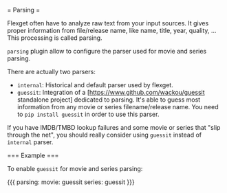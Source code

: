 = Parsing =

Flexget often have to analyze raw text from your input sources. It gives proper information from file/release name, like name, title, year, quality, ... This processing is called parsing.

`parsing` plugin allow to configure the parser used for movie and series parsing. 

There are actually two parsers:
- `internal`: Historical and default parser used by flexget.
- `guessit`: Integration of a [https://www.github.com/wackou/guessit standalone project] dedicated to parsing. It's able to guess most information from any movie or series filename/release name. You need to `pip install guessit` in order to use this parser.

If you have IMDB/TMBD lookup failures and some movie or series that "slip through the net", you should really consider using `guessit` instead of `internal` parser.

=== Example ===

To enable `guessit` for movie and series parsing:

{{{
parsing:
  movie: guessit
  series: guessit
}}}